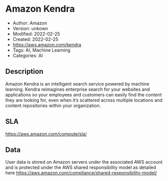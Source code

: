 # Amazon Kendra

* Author: Amazon
* Version: unkown
* Modified: 2022-02-25
* Created: 2022-02-25
* <https://aws.amazon.com/kendra>
* Tags: AI, Machine Learning
* Categories: AI

## Description

Amazon Kendra is an intelligent search service powered by machine learning. Kendra reimagines enterprise search for your websites and applications so your employees and customers can easily find the content they are looking for, even when it’s scattered across multiple locations and content repositories within your organization.

## SLA

https://aws.amazon.com/compute/sla/

## Data

User data is stored on Amazon servers under the associated AWS account and is protected under the AWS shared responsibility model as detailed here https://aws.amazon.com/compliance/shared-responsibility-model/

